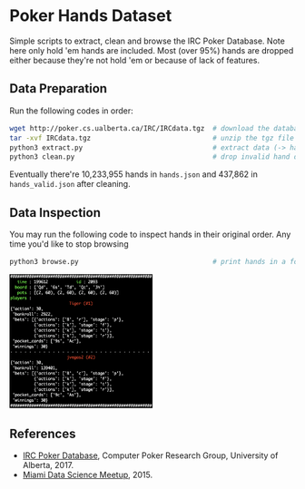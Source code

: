 # Poker Hands Dataset

Simple scripts to extract, clean and browse the IRC Poker Database. Note here only hold 'em hands are included. Most (over 95%) hands are dropped either because they're not hold 'em or because of lack of features.

## Data Preparation

Run the following codes in order:

```bash
wget http://poker.cs.ualberta.ca/IRC/IRCdata.tgz  # download the database (-> IRCdata.tgz)
tar -xvf IRCdata.tgz                              # unzip the tgz file (-> IRCdata)
python3 extract.py                                # extract data (-> hands.json)
python3 clean.py                                  # drop invalid hand data (-> hands_valid.json)
```

Eventually there're 10,233,955 hands in `hands.json` and 437,862 in `hands_valid.json` after cleaning.

## Data Inspection

You may run the following code to inspect hands in their original order. Any time you'd like to stop browsing

```bash
python3 browse.py                                 # print hands in a formatted way
```

<img src="browsing_screenshot.png" width="50%">

## References

- [IRC Poker Database](http://poker.cs.ualberta.ca/irc_poker_database.html), Computer Poker Research Group, University of Alberta, 2017.
- [Miami Data Science Meetup](https://github.com/dksmith01/MSDM/blob/987836595c73423b89f83b29747956129bec16c2/.ipynb_checkpoints/MDSM%20Project%201%20Poker%20Python%20Wrangling%20Code-checkpoint.ipynb), 2015.